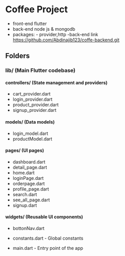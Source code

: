# Coffee Project
- front-end flutter
- back-end node js & mongodb
- packages:
        - provider,http
-back-end link https://github.com/Abdinajib123/coffe-backend.git 

## Folders


### lib/ (Main Flutter codebase)
#### controllers/ (State management and providers)
- cart_provider.dart
- login_provider.dart
- product_provider.dart
- signup_provider.dart

#### models/ (Data models)
- login_model.dart
- productModel.dart

#### pages/ (UI pages)
- dashboard.dart
- detail_page.dart
- home.dart
- loginPage.dart
- orderpage.dart
- profile_page.dart
- search.dart
- see_all_page.dart
- signup.dart

#### widgets/ (Reusable UI components)
- bottonNav.dart

- constants.dart - Global constants
- main.dart - Entry point of the app
